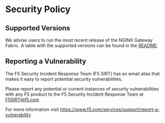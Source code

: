 # Security Policy

## Supported Versions

We advise users to run the most recent release of the NGINX Gateway Fabric. A table with the supported versions can
be found in the [README](README.md#technical-specifications).

## Reporting a Vulnerability

The F5 Security Incident Response Team (F5 SIRT) has an email alias that makes it easy to report potential security
vulnerabilities.

Please report any potential or current instances of security vulnerabilities with any F5 product to the F5 Security
Incident Response Team at F5SIRT@f5.com

For more information visit https://www.f5.com/services/support/report-a-vulnerability

